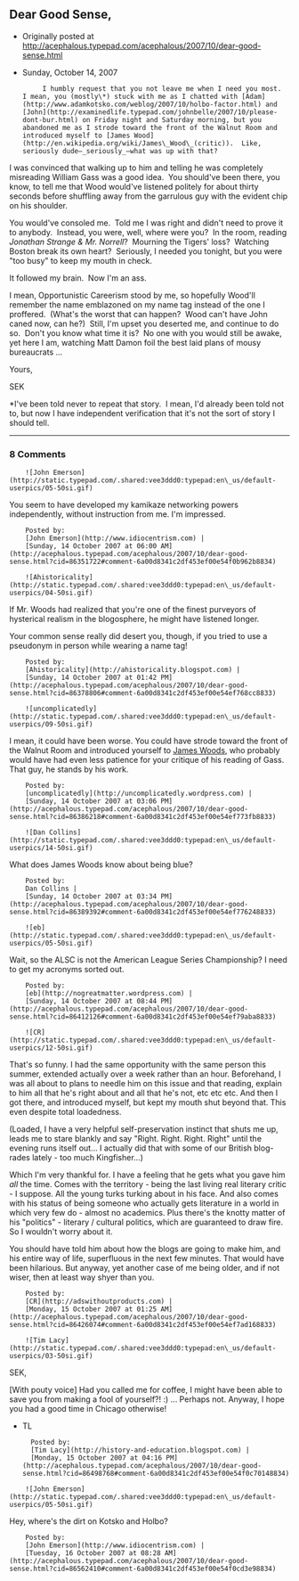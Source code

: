 ## Dear Good Sense,

 * Originally posted at http://acephalous.typepad.com/acephalous/2007/10/dear-good-sense.html
 * Sunday, October 14, 2007



			I humbly request that you not leave me when I need you most.  I mean, you (mostly\*) stuck with me as I chatted with [Adam](http://www.adamkotsko.com/weblog/2007/10/holbo-factor.html) and [John](http://examinedlife.typepad.com/johnbelle/2007/10/please-dont-bur.html) on Friday night and Saturday morning, but you abandoned me as I strode toward the front of the Walnut Room and introduced myself to [James Wood](http://en.wikipedia.org/wiki/James\_Wood\_(critic)).  Like, seriously dude—_seriously_—what was up with that?

I was convinced that walking up to him and telling he was completely misreading William Gass was a good idea.  You should've been there, you know, to tell me that Wood would've listened politely for about thirty seconds before shuffling away from the garrulous guy with the evident chip on his shoulder.  

You would've consoled me.  Told me I was right and didn't need to prove it to anybody.  Instead, you were, well, where were you?  In the room, reading _Jonathan Strange & Mr. Norrell_?  Mourning the Tigers' loss?  Watching Boston break its own heart?  Seriously, I needed you tonight, but you were "too busy" to keep my mouth in check.  

It followed my brain.  Now I'm an ass.  

I mean, Opportunistic Careerism stood by me, so hopefully Wood'll remember the name emblazoned on my name tag instead of the one I proffered.  (What's the worst that can happen?  Wood can't have John caned now, can he?)  Still, I'm upset you deserted me, and continue to do so.  Don't you know what time it is?  No one with you would still be awake, yet here I am, watching Matt Damon foil the best laid plans of mousy bureaucrats ...

Yours, 

SEK

\*I've been told never to repeat that story.  I mean, I'd already been told not to, but now I have independent verification that it's not the sort of story I should tell. 
		

* * *

### 8 Comments 

		

                
[]()

	

		![John Emerson](http://static.typepad.com/.shared:vee3ddd0:typepad:en\_us/default-userpics/05-50si.gif)
	

	

		

You seem to have developed my kamikaze networking powers independently, without instruction from me. I'm impressed.

	

		Posted by:
		[John Emerson](http://www.idiocentrism.com) |
		[Sunday, 14 October 2007 at 06:00 AM](http://acephalous.typepad.com/acephalous/2007/10/dear-good-sense.html?cid=86351722#comment-6a00d8341c2df453ef00e54f0b962b8834)

[]()

	

		![Ahistoricality](http://static.typepad.com/.shared:vee3ddd0:typepad:en\_us/default-userpics/04-50si.gif)
	

	

		

If Mr. Woods had realized that you're one of the finest purveyors of hysterical realism in the blogosphere, he might have listened longer.

Your common sense really did desert you, though, if you tried to use a pseudonym in person while wearing a name tag!

	

		Posted by:
		[Ahistoricality](http://ahistoricality.blogspot.com) |
		[Sunday, 14 October 2007 at 01:42 PM](http://acephalous.typepad.com/acephalous/2007/10/dear-good-sense.html?cid=86378806#comment-6a00d8341c2df453ef00e54ef768cc8833)

[]()

	

		![uncomplicatedly](http://static.typepad.com/.shared:vee3ddd0:typepad:en\_us/default-userpics/09-50si.gif)
	

	

		

I mean, it could have been worse. You could have strode toward the front of the Walnut Room and introduced yourself to [James Woods](http://en.wikipedia.org/wiki/James\_woods), who probably would have had even less patience for your critique of his reading of Gass. That guy, he stands by his work. 

	

		Posted by:
		[uncomplicatedly](http://uncomplicatedly.wordpress.com) |
		[Sunday, 14 October 2007 at 03:06 PM](http://acephalous.typepad.com/acephalous/2007/10/dear-good-sense.html?cid=86386218#comment-6a00d8341c2df453ef00e54ef773fb8833)

[]()

	

		![Dan Collins](http://static.typepad.com/.shared:vee3ddd0:typepad:en\_us/default-userpics/14-50si.gif)
	

	

		

What does James Woods know about being blue?

	

		Posted by:
		Dan Collins |
		[Sunday, 14 October 2007 at 03:34 PM](http://acephalous.typepad.com/acephalous/2007/10/dear-good-sense.html?cid=86389392#comment-6a00d8341c2df453ef00e54ef776248833)

[]()

	

		![eb](http://static.typepad.com/.shared:vee3ddd0:typepad:en\_us/default-userpics/05-50si.gif)
	

	

		

Wait, so the ALSC is not the American League Series Championship? I need to get my acronyms sorted out.

	

		Posted by:
		[eb](http://nogreatmatter.wordpress.com) |
		[Sunday, 14 October 2007 at 08:44 PM](http://acephalous.typepad.com/acephalous/2007/10/dear-good-sense.html?cid=86412126#comment-6a00d8341c2df453ef00e54ef79aba8833)

[]()

	

		![CR](http://static.typepad.com/.shared:vee3ddd0:typepad:en\_us/default-userpics/12-50si.gif)
	

	

		

That's so funny. I had the same opportunity with the same person this summer, extended actually over a week rather than an hour. Beforehand, I was all about to plans to needle him on this issue and that reading, explain to him all that he's right about and all that he's not, etc etc etc. And then I got there, and introduced myself, but kept my mouth shut beyond that. This even despite total loadedness. 

(Loaded, I have a very helpful self-preservation instinct that shuts me up, leads me to stare blankly and say "Right. Right. Right. Right" until the evening runs itself out... I actually did that with some of our British blog-rades lately - too much Kingfisher...) 

Which I'm very thankful for. I have a feeling that he gets what you gave him _all_ the time. Comes with the territory - being the last living real literary critic - I suppose. All the young turks turking about in his face. And also comes with his status of being someone who actually gets literature in a world in which very few do - almost no academics. Plus there's the knotty matter of his "politics" - literary / cultural politics, which are guaranteed to draw fire. So I wouldn't worry about it. 

You should have told him about how the blogs are going to make him, and his entire way of life, superfluous in the next few minutes. That would have been hilarious. But anyway, yet another case of me being older, and if not wiser, then at least way shyer than you. 

	

		Posted by:
		[CR](http://adswithoutproducts.com) |
		[Monday, 15 October 2007 at 01:25 AM](http://acephalous.typepad.com/acephalous/2007/10/dear-good-sense.html?cid=86426074#comment-6a00d8341c2df453ef00e54ef7ad168833)

[]()

	

		![Tim Lacy](http://static.typepad.com/.shared:vee3ddd0:typepad:en\_us/default-userpics/03-50si.gif)
	

	

		

SEK,

[With pouty voice] Had you called me for coffee, I might have been able to save you from making a fool of yourself?! :) ... Perhaps not.  Anyway, I hope you had a good time in Chicago otherwise!

- TL

	

		Posted by:
		[Tim Lacy](http://history-and-education.blogspot.com) |
		[Monday, 15 October 2007 at 04:16 PM](http://acephalous.typepad.com/acephalous/2007/10/dear-good-sense.html?cid=86498768#comment-6a00d8341c2df453ef00e54f0c70148834)

[]()

	

		![John Emerson](http://static.typepad.com/.shared:vee3ddd0:typepad:en\_us/default-userpics/05-50si.gif)
	

	

		

Hey, where's the dirt on Kotsko and Holbo? 

	

		Posted by:
		[John Emerson](http://www.idiocentrism.com) |
		[Tuesday, 16 October 2007 at 08:28 AM](http://acephalous.typepad.com/acephalous/2007/10/dear-good-sense.html?cid=86562410#comment-6a00d8341c2df453ef00e54f0cd3e98834)

		

        